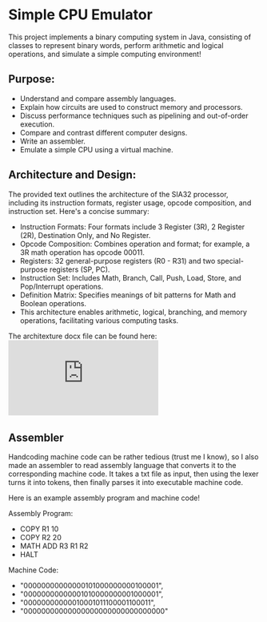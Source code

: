 # Simple CPU Emulator
This project implements a binary computing system in Java, consisting of classes to represent binary words, perform arithmetic and logical operations, and simulate a simple computing environment!

## Purpose:
 - Understand and compare assembly languages.
 - Explain how circuits are used to construct memory and processors.
 - Discuss performance techniques such as pipelining and out-of-order execution.
 - Compare and contrast different computer designs.
 - Write an assembler.
 - Emulate a simple CPU using a virtual machine.

## Architecture and Design:
The provided text outlines the architecture of the SIA32 processor, including its instruction formats, register usage, opcode composition, and instruction set. Here's a concise summary:

 - Instruction Formats: Four formats include 3 Register (3R), 2 Register (2R), Destination Only, and No Register.
 - Opcode Composition: Combines operation and format; for example, a 3R math operation has opcode 00011.
 - Registers: 32 general-purpose registers (R0 - R31) and two special-purpose registers (SP, PC).
 - Instruction Set: Includes Math, Branch, Call, Push, Load, Store, and Pop/Interrupt operations.
 - Definition Matrix: Specifies meanings of bit patterns for Math and Boolean operations.
 - This architecture enables arithmetic, logical, branching, and memory operations, facilitating various computing tasks.

The architexture docx file can be found here:
![Architecture docx](https://github.com/JoshSauce1/CPU-Emulator/blob/master/SIA32%20(3).pdf)

## Assembler
Handcoding machine code can be rather tedious (trust me I know), so I also made an assembler to read assembly language that converts it to the corresponding machine code. It takes a txt file as input, then using the lexer turns it into tokens, then finally parses it into executable machine code.

Here is an example assembly program and machine code!

Assembly Program:
 - COPY R1 10    
 - COPY R2 20      
 - MATH ADD R3 R1 R2
 - HALT

Machine Code:
 - "00000000000000101000000000100001",
 - "00000000000001010000000001000001",
 - "00000000000010001011100001100011",
 - "00000000000000000000000000000000"

